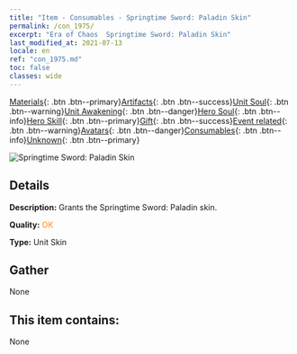 ```yaml
---
title: "Item - Consumables - Springtime Sword: Paladin Skin"
permalink: /con_1975/
excerpt: "Era of Chaos  Springtime Sword: Paladin Skin"
last_modified_at: 2021-07-13
locale: en
ref: "con_1975.md"
toc: false
classes: wide
---
```

 [Materials](/Items/){: .btn .btn--primary}[Artifacts](/Items/Artifacts/){: .btn .btn--success}[Unit Soul](/Items/UnitSoul/){: .btn .btn--warning}[Unit Awakening](/Items/UnitAwakening/){: .btn .btn--danger}[Hero Soul](/Items/HeroSoul/){: .btn .btn--info}[Hero Skill](/Items/HeroSkill/){: .btn .btn--primary}[Gift](/Items/Gift/){: .btn .btn--success}[Event related](/Items/Events/){: .btn .btn--warning}[Avatars](/Items/Avatars/){: .btn .btn--danger}[Consumables](/Items/Consumables/){: .btn .btn--info}[Unknown](/Items/Unknown/){: .btn .btn--primary}

 ![Springtime Sword: Paladin Skin](/images/u/ti_shengqishiqixi.jpg)

## Details
 **Description:** Grants the Springtime Sword: Paladin skin.

 **Quality:** <span style="color: #FF8C00">OK</span>

 **Type:** Unit Skin

## Gather

  None

## This item contains:

  None

